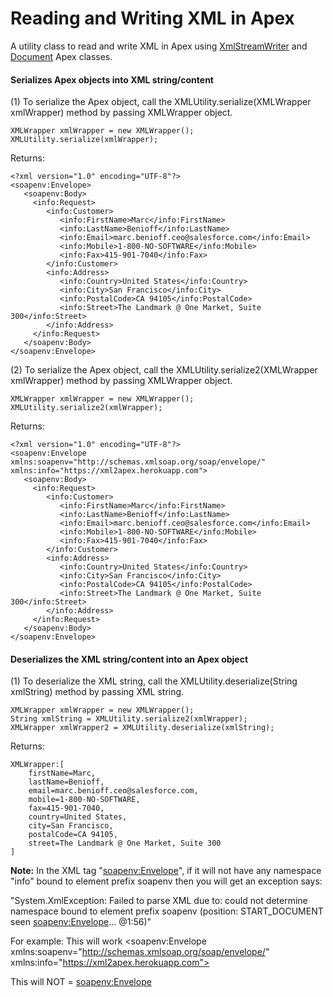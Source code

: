# Reading and Writing XML in Apex
A utility class to read and write XML in Apex using <a href="https://developer.salesforce.com/docs/atlas.en-us.apexcode.meta/apexcode/apex_classes_xml_XmlStream_writer.htm" target="_blank" alt="XmlStreamWriter">XmlStreamWriter</a> and <a href="https://developer.salesforce.com/docs/atlas.en-us.apexcode.meta/apexcode/apex_classes_xml_dom_document.htm" target="_blank" alt="Document">Document</a> Apex classes.

#### Serializes Apex objects into XML string/content

(1) To serialize the Apex object, call the XMLUtility.serialize(XMLWrapper xmlWrapper) method by passing XMLWrapper object.

```
XMLWrapper xmlWrapper = new XMLWrapper();
XMLUtility.serialize(xmlWrapper);
```

Returns:

```
<?xml version="1.0" encoding="UTF-8"?>
<soapenv:Envelope>
   <soapenv:Body>
     <info:Request>
        <info:Customer>
           <info:FirstName>Marc</info:FirstName>
           <info:LastName>Benioff</info:LastName>
           <info:Email>marc.benioff.ceo@salesforce.com</info:Email>
           <info:Mobile>1-800-NO-SOFTWARE</info:Mobile>
           <info:Fax>415-901-7040</info:Fax>
        </info:Customer>
        <info:Address>
           <info:Country>United States</info:Country>
           <info:City>San Francisco</info:City>
           <info:PostalCode>CA 94105</info:PostalCode>
           <info:Street>The Landmark @ One Market, Suite 300</info:Street>
        </info:Address>
     </info:Request>
   </soapenv:Body>
</soapenv:Envelope>
```

(2) To serialize the Apex object, call the XMLUtility.serialize2(XMLWrapper xmlWrapper) method by passing XMLWrapper object.

```
XMLWrapper xmlWrapper = new XMLWrapper();
XMLUtility.serialize2(xmlWrapper);
```

Returns:

```
<?xml version="1.0" encoding="UTF-8"?>
<soapenv:Envelope xmlns:soapenv="http://schemas.xmlsoap.org/soap/envelope/" xmlns:info="https://xml2apex.herokuapp.com">
   <soapenv:Body>
     <info:Request>
        <info:Customer>
           <info:FirstName>Marc</info:FirstName>
           <info:LastName>Benioff</info:LastName>
           <info:Email>marc.benioff.ceo@salesforce.com</info:Email>
           <info:Mobile>1-800-NO-SOFTWARE</info:Mobile>
           <info:Fax>415-901-7040</info:Fax>
        </info:Customer>
        <info:Address>
           <info:Country>United States</info:Country>
           <info:City>San Francisco</info:City>
           <info:PostalCode>CA 94105</info:PostalCode>
           <info:Street>The Landmark @ One Market, Suite 300</info:Street>
        </info:Address>
     </info:Request>
   </soapenv:Body>
</soapenv:Envelope>
```

#### Deserializes the XML string/content into an Apex object

(1) To deserialize the XML string, call the XMLUtility.deserialize(String xmlString) method by passing XML string.

```
XMLWrapper xmlWrapper = new XMLWrapper();
String xmlString = XMLUtility.serialize2(xmlWrapper);
XMLWrapper xmlWrapper2 = XMLUtility.deserialize(xmlString);
```

Returns:

```
XMLWrapper:[
	firstName=Marc,
	lastName=Benioff,
	email=marc.benioff.ceo@salesforce.com,
	mobile=1-800-NO-SOFTWARE,
	fax=415-901-7040,
	country=United States, 
	city=San Francisco, 
	postalCode=CA 94105,
	street=The Landmark @ One Market, Suite 300
]
```

<b>Note:</b>
In the XML tag "<soapenv:Envelope>", if it will not have any namespace "info" bound to element prefix soapenv then you will get an exception says:

"System.XmlException: Failed to parse XML due to: could not determine namespace bound to element prefix soapenv (position: START_DOCUMENT seen <?xml version="1.0" encoding="UTF-8"?><soapenv:Envelope>... @1:56)"

For example:
This will work
<soapenv:Envelope xmlns:soapenv="http://schemas.xmlsoap.org/soap/envelope/" xmlns:info="https://xml2apex.herokuapp.com">

This will NOT = <soapenv:Envelope>
